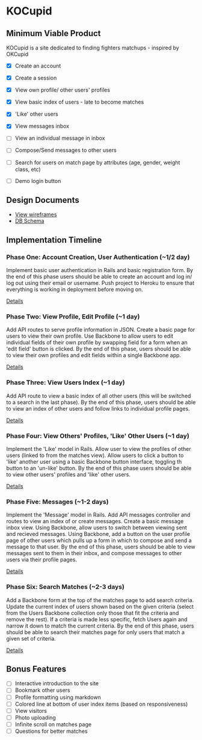 # KOCupid

## Minimum Viable Product
KOCupid is a site dedicated to finding fighters matchups - inspired by OKCupid

- [x] Create an account
- [x] Create a session
- [x] View own profile/ other users' profiles
- [x] View basic index of users - late to become matches
- [x] 'Like' other users
- [x] View messages inbox
- [ ] View an individual message in inbox
- [ ] Compose/Send messages to other users
- [ ] Search for users on match page by attributes (age, gender, weight class, etc)
- [ ] Demo login button


## Design Documents
* [View wireframes][views]
* [DB Schema][schema]

[views]: ./docs/views.md
[schema]: ./docs/schema.md

## Implementation Timeline

### Phase One: Account Creation, User Authentication (~1/2 day)
Implement basic user authentication in Rails and basic registration form.  By the end of this phase users should be able to create an account and log in/ log out using their email or username.  Push project to Heroku to ensure that everything is working in deployment before moving on.

[Details][phase-one]

### Phase Two: View Profile, Edit Profile (~1 day)
Add API routes to serve profile information in JSON.   Create a basic page for users to view their own profile. Use Backbone to allow users to edit individual fields of their own profile by swapping field for a form when an 'edit field' button is clicked.  By the end of this phase, users should be able to view their own profiles and edit fields within a single Backbone app.

[Details][phase-two]

### Phase Three: View Users Index (~1 day)
Add API route to view a basic index of all other users (this will be switched to a search in the last phase).  By the end of this phase, users should be able to view an index of other users and follow links to individual profile pages.

[Details][phase-three]

### Phase Four: View Others' Profiles, 'Like' Other Users (~1 day)
Implement the 'Like' model in Rails.  Allow user to view the profiles of other users (linked to from the matches view).  Allow users to click a button to 'like' another user using a basic Backbone button interface, toggling th button to an 'un-like' button.  By the end of this phase users should be able to view other users' profiles and 'like' other users.

[Details][phase-four]

### Phase Five: Messages (~1-2 days)
Implement the 'Message' model in Rails.  Add API messages controller and routes to view an index of or create messages.  Create a basic message inbox view.  Using Backbone, allow users to switch between viewing sent and recieved messages.  Using Backbone, add a button on the user profile page of other users which pulls up a form in which to compose and send a message to that user.  By the end of this phase, users should be able to view messages sent to them in their inbox, and compose messages to other users via their profile pages.

[Details][phase-five]

### Phase Six: Search Matches (~2-3 days)
Add a Backbone form at the top of the matches page to add search criteria.  Update the current index of users shown based on the given criteria (select from the Users Backbone collection only those that fit the criteria and remove the rest).  If a criteria is made less specific, fetch Users again and narrow it down to match the current criteria.  By the end of this phase, users should be able to search their matches page for only users that match a given set of criteria.

[Details][phase-six]


## Bonus Features
- [ ] Interactive introduction to the site
- [ ] Bookmark other users
- [ ] Profile formatting using markdown
- [ ] Colored line at bottom of user index items (based on responsiveness)
- [ ] View visitors
- [ ] Photo uploading
- [ ] Infinite scroll on matches page
- [ ] Questions for better matches

[phase-one]: ./docs/phases/phase1.md
[phase-two]: ./docs/phases/phase2.md
[phase-three]: ./docs/phases/phase3.md
[phase-four]: ./docs/phases/phase4.md
[phase-five]: ./docs/phases/phase5.md
[phase-six]: ./docs/phases/phase6.md
